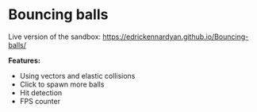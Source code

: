# Bouncing balls

Live version of the sandbox: https://edrickennardyan.github.io/Bouncing-balls/

**Features:**
- Using vectors and elastic collisions
- Click to spawn more balls
- Hit detection
- FPS counter
